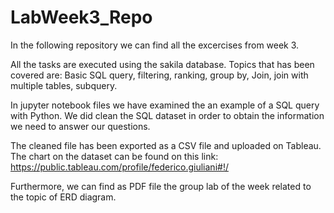 # LabWeek3_Repo
 
In the following repository we can find all the excercises from week 3. 

All the tasks are executed using the sakila database. Topics that has been covered are: Basic SQL query, filtering, ranking, group by, Join, join with multiple tables, subquery. 

In jupyter notebook files we have examined the an example of a SQL query with Python. We did clean the SQL dataset in order to obtain the information we need to answer our questions. 

The cleaned file has been exported as a CSV file and uploaded on Tableau. The chart on the dataset can be found on this link: https://public.tableau.com/profile/federico.giuliani#!/

Furthermore, we can find as PDF file the group lab of the week related to the topic of ERD diagram. 

